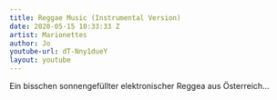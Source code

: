 ```yaml
---
title: Reggae Music (Instrumental Version)
date: 2020-05-15 10:33:33 Z
artist: Marionettes
author: Jo
youtube-url: dT-Nny1dueY
layout: youtube
---
```


Ein bisschen sonnengefüllter elektronischer Reggea aus Österreich…
